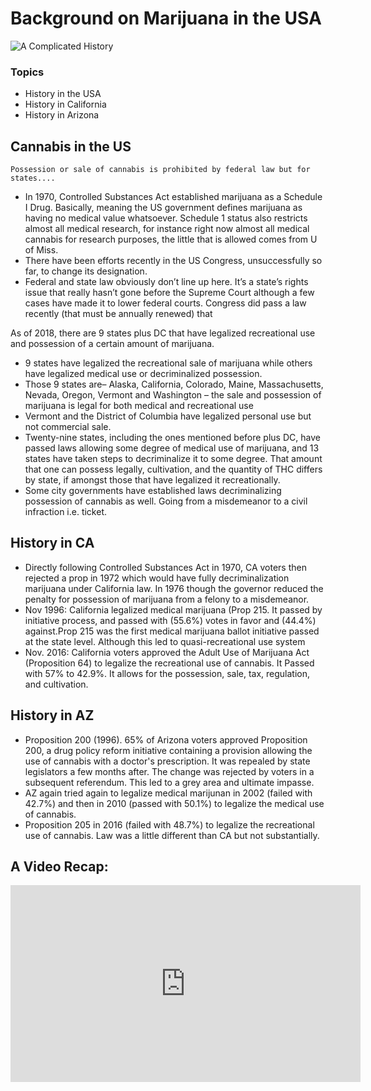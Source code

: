 # Background on Marijuana in the USA

![A Complicated History](https://i.pinimg.com/564x/0a/88/82/0a88820c168b4309c1450bf70fc1bfa8.jpg)


### Topics
- History in the USA
- History in California 
- History in Arizona 


## Cannabis in the US
	Possession or sale of cannabis is prohibited by federal law but for states.... 
- In 1970, Controlled Substances Act established marijuana as a Schedule I Drug. Basically, meaning the US government defines marijuana as having no medical value whatsoever. Schedule 1 status also restricts almost all medical research, for instance right now almost all medical cannabis for research purposes, the little that is allowed comes from U of Miss. 
- There have been efforts recently in the US Congress, unsuccessfully so far, to change its designation. 
- Federal and state law obviously don’t line up here. It’s a state’s rights issue that really hasn’t gone before the Supreme Court although a few cases have made it to lower federal courts. Congress did pass a law recently (that must be annually renewed) that  

As of 2018, there are 9 states plus DC that have legalized recreational use and possession of a certain amount of marijuana. 
- 9 states have legalized the recreational sale of marijuana while others have legalized medical use or decriminalized possession. 
- Those 9 states are– Alaska, California, Colorado, Maine, Massachusetts, Nevada, Oregon, Vermont and Washington – the sale and possession of marijuana is legal for both medical and recreational use
- Vermont and the District of Columbia have legalized personal use but not commercial sale.
- Twenty-nine states, including the ones mentioned before plus DC, have passed laws allowing some degree of medical use of marijuana, and 13 states have taken steps to decriminalize it to some degree. That amount that one can possess legally, cultivation, and the quantity of THC differs by state, if amongst those that have legalized it recreationally. 
- Some city governments have established laws decriminalizing possession of cannabis as well. Going from a misdemeanor to a civil infraction i.e. ticket. 

## History in CA
- Directly following Controlled Substances Act in 1970, CA voters then rejected a prop in 1972 which would have fully decriminalization marijuana under California law.  In 1976 though the governor reduced the penalty for possession of marijuana from a felony to a misdemeanor.
- Nov 1996: California legalized medical marijuana (Prop 215. It passed by initiative process, and passed with (55.6%) votes in favor and (44.4%) against.Prop 215 was the first medical marijuana ballot initiative passed at the state level. Although this led to quasi-recreational use system
- Nov. 2016: California voters approved the Adult Use of Marijuana Act (Proposition 64) to legalize the recreational use of cannabis. It Passed with 57% to 42.9%. It allows for the possession, sale, tax, regulation, and cultivation. 

## History in AZ
- Proposition 200 (1996). 65% of Arizona voters approved Proposition 200, a drug policy reform initiative containing a provision allowing the use of cannabis with a doctor's prescription. It was repealed by state legislators a few months after. The change was rejected by voters in a subsequent referendum. This led to a grey area and ultimate impasse. 
- AZ again tried again to legalize medical marijunan in 2002 (failed with 42.7%) and then in 2010 (passed with 50.1%) to legalize the medical use of cannabis.
- Proposition 205 in 2016 (failed with 48.7%) to legalize the recreational use of cannabis. Law was a little different than CA but not substantially.  


## A Video Recap:
<iframe width="560" height="315" src="https://www.youtube.com/watch?v=EUw51ii33yE" frameborder="0" allowfullscreen></iframe>

